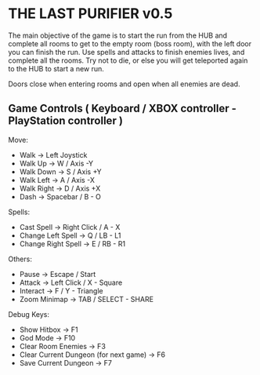 # THE LAST PURIFIER v0.5
The main objective of the game is to start the run from the HUB and complete all rooms to get to the empty room (boss room), with the left door you can finish the run.
Use spells and attacks to finish enemies lives, and complete all the rooms. Try not to die, or else you will get teleported again to the HUB to start a new run.

Doors close when entering rooms and open when all enemies are dead.

## Game Controls ( Keyboard / XBOX controller - PlayStation controller )

Move:
- 	Walk			→	Left Joystick
- 	Walk Up			→	W  /  Axis -Y
- 	Walk Down		→	S  /  Axis +Y
- 	Walk Left		→	A  /  Axis -X
- 	Walk Right		→	D  /  Axis +X
- 	Dash			→	Spacebar  /  B - O

Spells:
- 	Cast Spell		→	Right Click  /  A - X
- 	Change Left Spell 	→	Q  /  LB - L1
- 	Change Right Spell	→	E  /  RB - R1

Others:
- 	Pause			→	Escape  /  Start
- 	Attack			→	Left Click  /  X - Square
- 	Interact		→	F  /  Y - Triangle
- 	Zoom Minimap → TAB / SELECT - SHARE

Debug Keys:
- 	Show Hitbox		→	F1
- 	God Mode		→	F10
- 	Clear Room Enemies	→	F3
- 	Clear Current Dungeon (for next game)	→	F6
- 	Save Current Dungeon	→	F7
